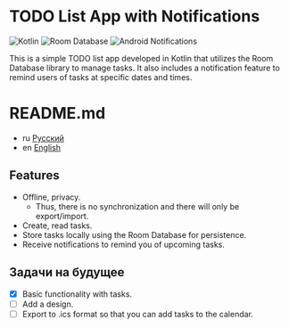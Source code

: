 
# TODO List App with Notifications 

![Kotlin](https://img.shields.io/badge/Kotlin-orange)
![Room Database](https://img.shields.io/badge/Room%20Database-blue)
![Android Notifications](https://img.shields.io/badge/Notifications-Yes-green)

This is a simple TODO list app developed in Kotlin that utilizes the Room Database library to manage tasks. It also includes a notification feature to remind users of tasks at specific dates and times.

# README.md
- ru [Русский](https://github.com/ve3xone/todo-app/blob/main/README.md)
- en [English](https://github.com/ve3xone/todo-app/blob/main/README.en.md)

## Features

- Offline, privacy.
    - Thus, there is no synchronization and there will only be export/import.
- Create, read tasks.
- Store tasks locally using the Room Database for persistence.
- Receive notifications to remind you of upcoming tasks.

## Задачи на будущее

- [x] Basic functionality with tasks.
- [ ] Add a design.
- [ ] Export to .ics format so that you can add tasks to the calendar.